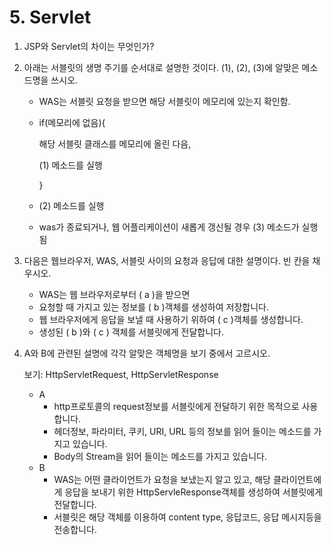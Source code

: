 # 5. Servlet

1. JSP와 Servlet의 차이는 무엇인가?

2. 아래는 서블릿의 생명 주기를 순서대로 설명한 것이다. (1), (2), (3)에 알맞은 메소드명을 쓰시오.

   - WAS는 서블릿 요청을 받으면 해당 서블릿이 메모리에 있는지 확인함.

   - if(메모리에 없음){

     해당 서블릿 클래스를 메모리에 올린 다음,

     (1) 메소드를 실행

     }

   - (2) 메소드를 실행

   - was가 종료되거나, 웹 어플리케이션이 새롭게 갱신될 경우 (3) 메소드가 실행됨

3. 다음은 웹브라우저, WAS, 서블릿 사이의 요청과 응답에 대한 설명이다. 빈 칸을 채우시오.

   - WAS는 웹 브라우저로부터 (   a   )을 받으면
   - 요청할 때 가지고 있는 정보를 (   b   )객체를 생성하여 저장합니다.
   - 웹 브라우저에게 응답을 보낼 때 사용하기 위하여 (   c   )객체를 생성합니다.
   - 생성된 (   b   )와 (   c   ) 객체를 서블릿에게 전달합니다.

4. A와 B에 관련된 설명에 각각 알맞은 객체명을 보기 중에서 고르시오.

   보기: HttpServletRequest, HttpServletResponse

   - A
     - http프로토콜의 request정보를 서블릿에게 전달하기 위한 목적으로 사용합니다.
     - 헤더정보, 파라미터, 쿠키, URI, URL 등의 정보를 읽어 들이는 메소드를 가지고 있습니다.
     - Body의 Stream을 읽어 들이는 메소드를 가지고 있습니다.
   - B
     - WAS는 어떤 클라이언트가 요청을 보냈는지 알고 있고, 해당 클라이언트에게 응답을 보내기 위한 HttpServleResponse객체를 생성하여 서블릿에게 전달합니다.
     - 서블릿은 해당 객체를 이용하여 content type, 응답코드, 응답 메시지등을 전송합니다.